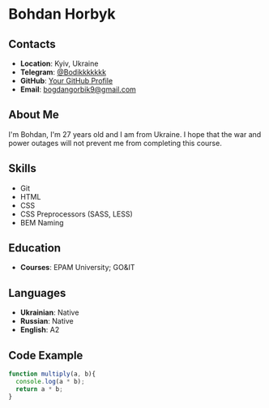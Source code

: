 # Bohdan Horbyk

## Contacts
- **Location**: Kyiv, Ukraine
- **Telegram**: [@Bodikkkkkkk](https://t.me/Bodikkkkkkk)
- **GitHub**: [Your GitHub Profile](https://github.com/Bohdanhorbyk)
- **Email**: bogdangorbik9@gmail.com


## About Me
I'm Bohdan, I'm 27 years old and I am from Ukraine. I hope that the war and power outages will not prevent me from completing this course.


## Skills
- Git
- HTML
- CSS
- CSS Preprocessors (SASS, LESS)
- BEM Naming

## Education
- **Courses**: EPAM University;
GO&IT

## Languages
- **Ukrainian**: Native
- **Russian**: Native
- **English**: A2




## Code Example
```javascript
function multiply(a, b){
  console.log(a * b);
  return a * b;
}